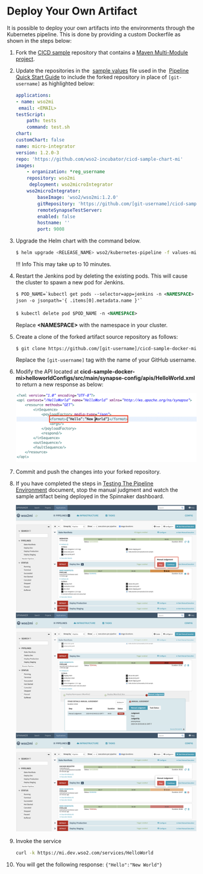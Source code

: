# Deploy Your Own Artifact
It is possible to deploy your own artifacts into the environments through the Kubernetes pipeline. 
This is done by providing a custom Dockerfile as shown in the steps below:

1.  Fork the [CICD sample](https://github.com/wso2-incubator/cicd-sample-docker-mi) repository that contains a [Maven
    Multi-Module
    project](../../../../develop/create-integration-project/).

2.  Update the repositories in the  [sample values](https://raw.githubusercontent.com/wso2/kubernetes-pipeline/master/kubernetes-pipeline/samples/values-mi.yaml) file
    used in the  [Pipeline Quick Start Guide](../pipeline-quick-start-guide/) to
    include the forked repository in place of `[git-username]` as
    highlighted below:
    
    ``` yaml
    applications:
    - name: wso2mi
     email: <EMAIL>
    testScript:
        path: tests
        command: test.sh
    chart:
    customChart: false
    name: micro-integrator
    version: 1.2.0-3
    repo: 'https://github.com/wso2-incubator/cicd-sample-chart-mi'
    images:
        - organization: *reg_username
        repository: wso2mi
         deployment: wso2microIntegrator
        wso2microIntegrator:
            baseImage: 'wso2/wso2mi:1.2.0'
            gitRepository: 'https://github.com/[git-username]/cicd-sample-docker-mi'
            remoteSynapseTestServer:
            enabled: false
            hostname: ''
            port: 9008 
    ```

3.  Upgrade the Helm chart with the command below.
    
    ``` bash
    $ helm upgrade <RELEASE_NAME> wso2/kubernetes-pipeline -f values-mi.yaml
    ```

    !!! Info
        This may take up to 10 minutes.


4.  Restart the Jenkins pod by deleting the existing pods. This will
    cause the cluster to spawn a new pod for Jenkins.
    
    ``` xml
    $ POD_NAME=`kubectl get pods --selector=app=jenkins -n <NAMESPACE> -o 
    json -o jsonpath='{ .items[0].metadata.name }'`
    
    $ kubectl delete pod $POD_NAME -n <NAMESPACE>
    ```
    
    Replace **<NAMESPACE\>** with the namespace in your cluster.

5.  Create a clone of the forked artifact source repository as follows:

    ``` xml
    $ git clone https://github.com/[git-username]/cicd-sample-docker-mi.git
    ```
    
    Replace the `[git-username]` tag with the name of your GitHub username.

6. Modify the API located at **cicd-sample-docker-mi>helloworldConfigs/src/main/synapse-config/apis/HelloWorld.xml**
 to return a new response as below:
    
    [ ![Proxy-Service](../../../assets/img/k8s_pipeline/Deploying/deploy-mi1.png)](../../../assets/img/k8s_pipeline/Deploying/deploy-mi1.png)

7.  Commit and push the changes into your forked repository.

8.  If you have completed the steps in [Testing The Pipeline
    Environment](../testing-the-pipeline-environment/) document,
    stop the manual judgment and watch the sample artifact being deployed in the Spinnaker dashboard.
    
    [![Spinnaker1](../../../assets/img/k8s_pipeline/Deploying/deploy-mi2.png)](../../../assets/img/k8s_pipeline/Deploying/deploy-mi2.png)
    [![Spinnaker2](../../../assets/img/k8s_pipeline/Deploying/deploy-mi3.png)](../../../assets/img/k8s_pipeline/Deploying/deploy-mi3.png)
    [![Spinnaker3](../../../assets/img/k8s_pipeline/Deploying/deploy-mi4.png)](../../../assets/img/k8s_pipeline/Deploying/deploy-mi4.png)

9.  Invoke the service 
    
    ``` bash
    curl -k https://mi.dev.wso2.com/services/HelloWorld  
    ```


10. You will get the following response: `{"Hello":"New World"}`
